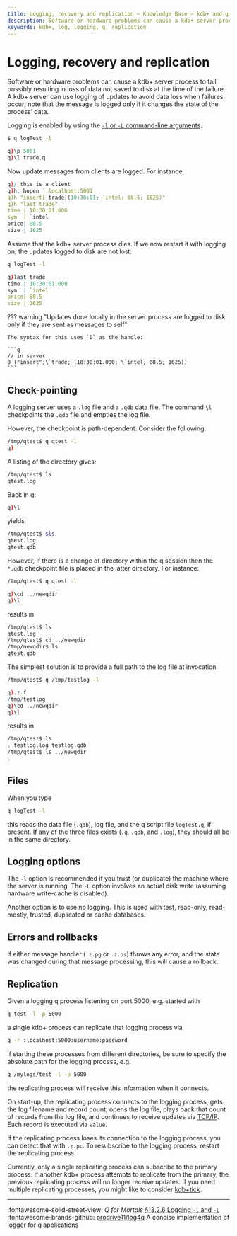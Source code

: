 ```yaml
---
title: Logging, recovery and replication – Knowledge Base – kdb+ and q documentation
description: Software or hardware problems can cause a kdb+ server process to fail, possibly resulting in loss of data not saved to disk at the time of the failure. A kdb+ server can use logging of updates to avoid data loss when failures occur; note that the message is logged only if it changes the state of the process’ data.
keywords: kdb+, log, logging, q, replication
---
```

# Logging, recovery and replication





Software or hardware problems can cause a kdb+ server process to fail, possibly resulting in loss of data not saved to disk at the time of the failure. A kdb+ server can use logging of updates to avoid data loss when failures occur; note that the message is logged only if it changes the state of the process’ data.

Logging is enabled by using the [`-l` or `-L` command-line arguments](../basics/cmdline.md#-l-log-updates).

```bash
$ q logTest -l
```

```q
q)\p 5001
q)\l trade.q
```

Now update messages from clients are logged. For instance:

```q
q)/ this is a client
q)h: hopen `:localhost:5001
q)h "insert[`trade](10:30:01; `intel; 88.5; 1625)"
q)h "last trade"
time | 10:30:01.000
sym  | `intel
price| 88.5
size | 1625
```

Assume that the kdb+ server process dies. If we now restart it with logging on, the updates logged to disk are not lost:

```bash
q logTest -l
```

```q
q)last trade
time | 10:30:01.000
sym  | `intel
price| 88.5
size | 1625
```
??? warning "Updates done locally in the server process are logged to disk only if they are sent as messages to self"

    The syntax for this uses `0` as the handle:

    ```q
    // in server
    0 ("insert";\`trade; (10:30:01.000; \`intel; 88.5; 1625))
    ```


## Check-pointing

A logging server uses a `.log` file and a `.qdb` data file. The command `\l` checkpoints the `.qdb` file and empties the log file.

However, the checkpoint is path-dependent. Consider the following:

```bash
/tmp/qtest$ q qtest -l
q)
```

A listing of the directory gives:

```bash
/tmp/qtest$ ls
qtest.log
```

Back in q:

```q
q)\l
```

yields

```bash
/tmp/qtest$ $ls
qtest.log
qtest.qdb
```

However, if there is a change of directory within the q session then the `*.qdb` checkpoint file is placed in the latter directory. For instance:

```bash
/tmp/qtest$ q qtest -l
```

```q
q)\cd ../newqdir
q)\l
```

results in

```bash
/tmp/qtest$ ls
qtest.log
/tmp/qtest$ cd ../newqdir
/tmp/newqdir$ ls
qtest.qdb
```

The simplest solution is to provide a full path to the log file at invocation.

```bash
/tmp/qtest$ q /tmp/testlog -l
```

```q
q).z.f
/tmp/testlog
q)\cd ../newqdir
q)\l
```

results in

```bash
/tmp/qtest$ ls
. testlog.log testlog.qdb
/tmp/qtest$ ls ../newqdir
.
```


## Files

When you type

```bash
q logTest -l
```

this reads the data file (`.qdb`), log file, and the q script file `logTest.q`, if present. If any of the three files exists (`.q`, `.qdb`, and `.log`), they should all be in the same directory.


## Logging options

The `-l` option is recommended if you trust (or duplicate) the machine where the server is running. The `-L` option involves an actual disk write (assuming hardware write-cache is disabled).

Another option is to use no logging. This is used with test, read-only, read-mostly, trusted, duplicated or cache databases.


## Errors and rollbacks

If either message handler (`.z.pg` or `.z.ps`) throws any error, and the state was changed during that message processing, this will cause a rollback.


## Replication

Given a logging q process listening on port 5000, e.g. started with

```bash
q test -l -p 5000
```

a single kdb+ process can replicate that logging process via

```bash
q -r :localhost:5000:username:password
```

if starting these processes from different directories, be sure to specify the absolute path for the logging process, e.g.

```bash
q /mylogs/test -l -p 5000
```

the replicating process will receive this information when it connects. 

On start-up, the replicating process connects to the logging process, gets the log filename and record count, opens the log file, plays back that count of records from the log file, and continues to receive updates via [TCP/IP](../basics/ipc.md). Each record is executed via `value`.

If the replicating process loses its connection to the logging process, you can detect that with `.z.pc`. To resubscribe to the logging process, restart the replicating process.

Currently, only a single replicating process can subscribe to the primary process. If another kdb+ process attempts to replicate from the primary, the previous replicating process will no longer receive updates. If you need multiple replicating processes, you might like to consider [kdb+tick](../learn/startingkdb/tick.md).


---

:fontawesome-solid-street-view:
_Q for Mortals_
[§13.2.6 Logging `-l` and `-L`](/q4m3/13_Commands_and_System_Variables/#1326-logging-l-and-l)
<br>
:fontawesome-brands-github: 
[prodrive11/log4q](https://github.com/prodrive11/log4q)
A concise implementation of logger for q applications